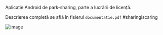 Aplicație Android de park-sharing, parte a lucrării de licență.

Descrierea completă se află în fisierul <code>documentatie.pdf</code>  #sharingiscaring

![image](https://user-images.githubusercontent.com/22000724/126706953-094030d4-b302-4a00-bffb-8e6fdd4f0805.png)



